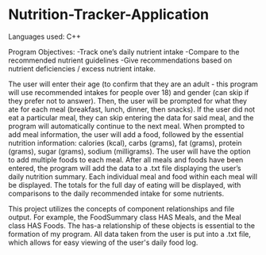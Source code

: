 # Nutrition-Tracker-Application

Languages used: C++

Program Objectives:
-Track one’s daily nutrient intake
-Compare to the recommended nutrient guidelines
-Give recommendations based on nutrient deficiencies / excess nutrient intake. 

The user will enter their age (to confirm that they are an adult - this program will use recommended intakes for people over 18) and gender
(can skip if they prefer not to answer). Then, the user will be prompted for what they ate for each meal (breakfast, lunch, dinner, then snacks). 
If the user did not eat a particular meal, they can skip entering the data for said meal, and the program will automatically continue to the next
meal. When prompted to add meal information, the user will add a food, followed by the essential nutrition information: calories (kcal), carbs 
(grams), fat (grams), protein (grams), sugar (grams), sodium (milligrams). The user will have the option to add multiple foods to each meal. 
After all meals and foods have been entered, the program will add the data to a .txt file displaying the user’s daily nutrition summary. 
Each individual meal and food within each meal will be displayed.
The totals for the full day of eating will be displayed, with comparisons to the daily recommended intake for some nutrients.

This project utilizes the concepts of component relationships and file output. For example, the FoodSummary class HAS Meals,
and the Meal class HAS Foods. The has-a relationship of these objects is essential to the formation of my program. All data
taken from the user is put into a .txt file, which allows for easy viewing of the user's daily food log. 
